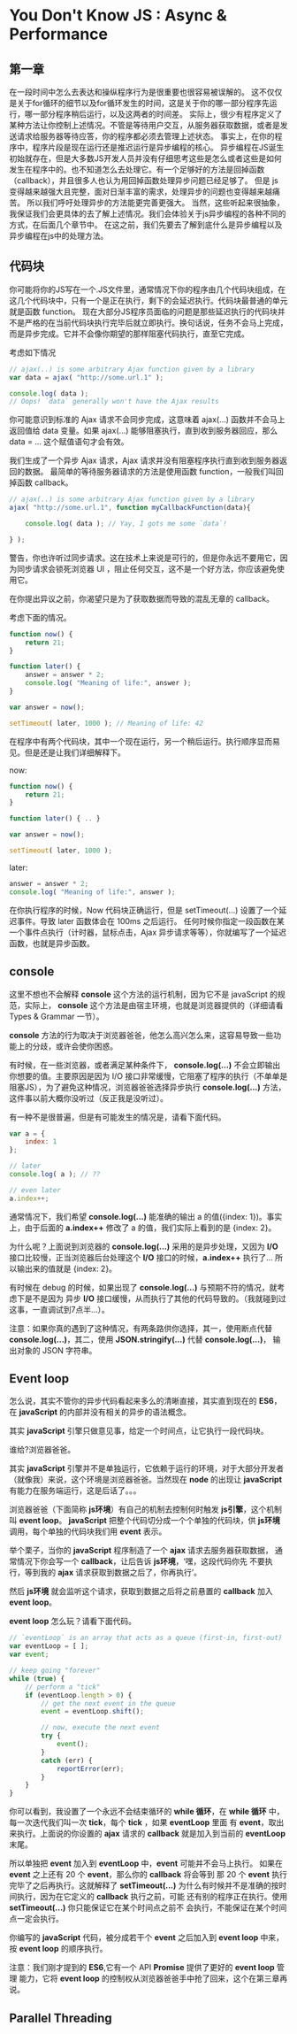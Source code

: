 # You Don't Know JS : Async & Performance
## 第一章
在一段时间中怎么去表达和操纵程序行为是很重要也很容易被误解的。
这不仅仅是关于for循环的细节以及for循环发生的时间，这是关于你的哪一部分程序先运行，哪一部分程序稍后运行，以及这两者的时间差。
实际上，很少有程序定义了某种方法让你控制上述情况。不管是等待用户交互，从服务器获取数据，或者是发送请求给服务器等待应答，你的程序都必须去管理上述状态。
事实上，在你的程序中，程序片段是现在运行还是推迟运行是异步编程的核心。
异步编程在JS诞生初始就存在，但是大多数JS开发人员并没有仔细思考这些是怎么或者这些是如何发生在程序中的。也不知道怎么去处理它。有一个足够好的方法是回掉函数（callback），并且很多人也认为用回掉函数处理异步问题已经足够了。
但是 js 变得越来越强大且完整，面对日渐丰富的需求，处理异步的问题也变得越来越痛苦。
所以我们呼吁处理异步的方法能更完善更强大。
当然，这些听起来很抽象，我保证我们会更具体的去了解上述情况。我们会体验关于js异步编程的各种不同的方式，在后面几个章节中。
在这之前，我们先要去了解到底什么是异步编程以及异步编程在js中的处理方法。
## 代码块
你可能将你的JS写在一个.JS文件里，通常情况下你的程序由几个代码块组成，在这几个代码块中，只有一个是正在执行，剩下的会延迟执行。代码块最普通的单元就是函数 function。
现在大部分JS程序员面临的问题是那些延迟执行的代码块并不是严格的在当前代码块执行完毕后就立即执行。换句话说，任务不会马上完成，而是异步完成。它并不会像你期望的那样阻塞代码执行，直至它完成。

考虑如下情况
``` javaScript
// ajax(..) is some arbitrary Ajax function given by a library
var data = ajax( "http://some.url.1" );

console.log( data );
// Oops! `data` generally won't have the Ajax results
```
你可能意识到标准的 Ajax 请求不会同步完成，这意味着 ajax(...) 函数并不会马上返回值给 data 变量。如果 ajax(...) 能够阻塞执行，直到收到服务器回应，那么 data = ... 这个赋值语句才会有效。

我们生成了一个异步 Ajax 请求，Ajax 请求并没有阻塞程序执行直到收到服务器返回的数据。
最简单的等待服务器请求的方法是使用函数 function，一般我们叫回掉函数 callback。
``` javaScript
// ajax(..) is some arbitrary Ajax function given by a library
ajax( "http://some.url.1", function myCallbackFunction(data){

	console.log( data ); // Yay, I gots me some `data`!

} );
```
警告，你也许听过同步请求。这在技术上来说是可行的，但是你永远不要用它，因为同步请求会锁死浏览器 UI ，阻止任何交互，这不是一个好方法，你应该避免使用它。

在你提出异议之前，你渴望只是为了获取数据而导致的混乱无章的 callback。

考虑下面的情况。
``` javaScript
function now() {
	return 21;
}

function later() {
	answer = answer * 2;
	console.log( "Meaning of life:", answer );
}

var answer = now();

setTimeout( later, 1000 ); // Meaning of life: 42
```
在程序中有两个代码块，其中一个现在运行，另一个稍后运行。执行顺序显而易见。但是还是让我们详细解释下。

now:
``` javaScript
function now() {
	return 21;
}

function later() { .. }

var answer = now();

setTimeout( later, 1000 );
```
later:
``` javaScript
answer = answer * 2;
console.log( "Meaning of life:", answer );
```
在你执行程序的时候，Now 代码块正确运行，但是 setTimeout(...) 设置了一个延迟事件。导致 later 函数体会在 100ms 之后运行。
任何时候你指定一段函数在某一个事件点执行（计时器，鼠标点击，Ajax 异步请求等等），你就编写了一个延迟函数，也就是异步函数。

## console
这里不想也不会解释 **console** 这个方法的运行机制，因为它不是 javaScript 的规范，实际上， **console** 这个方法是由宿主环境，也就是浏览器提供的（详细请看 Types & Grammar 一节）。

**console** 方法的行为取决于浏览器爸爸，他怎么高兴怎么来，这容易导致一些功能上的分歧，或许会使你困惑。

有时候，在一些浏览器，或者满足某种条件下， **console.log(...)** 不会立即输出你想要的值。主要原因是因为 I/O 接口非常缓慢，它阻塞了程序的执行（不单单是阻塞JS），为了避免这种情况，浏览器爸爸选择异步执行 **console.log(...)** 方法，这件事以前大概你没听过（反正我是没听过）。

有一种不是很普遍，但是有可能发生的情况是，请看下面代码。
``` javaScript
var a = {
	index: 1
};

// later
console.log( a ); // ??

// even later
a.index++;
```
通常情况下，我们希望 **console.log(...)** 能准确的输出 a 的值({index: 1})。事实上，由于后面的 **a.index++** 修改了 a 的值，我们实际上看到的是 {index: 2}。

为什么呢？上面说到浏览器的 **console.log(...)** 采用的是异步处理，又因为 **I/O** 接口比较慢，正当浏览器后台处理这个 **I/O** 接口的时候，**a.index++** 执行了... 所以输出来的值就是 {index: 2}。

有时候在 debug 的时候，如果出现了 **console.log(...)** 与预期不符的情况，就考虑下是不是因为 异步 **I/O** 接口缓慢，从而执行了其他的代码导致的。（我就碰到过这事，一直调试到7点半...）。

注意：如果你真的遇到了这种情况，有两条路供你选择，其一，使用断点代替 **console.log(...)**，其二，使用 **JSON.stringify(...)** 代替 **console.log(...)**， 输出对象的 JSON 字符串。

## Event loop
怎么说，其实不管你的异步代码看起来多么的清晰直接，其实直到现在的 **ES6**，在 **javaScript** 的内部并没有相关的异步的语法概念。

其实 **javaScript** 引擎只做意见事，给定一个时间点，让它执行一段代码块。

谁给?浏览器爸爸。

其实 **javaScript** 引擎并不是单独运行，它依赖于运行的环境，对于大部分开发者（就像我）来说，这个环境是浏览器爸爸。当然现在 **node** 的出现让 **javaScript** 有能力在服务端运行，这是后话了。。。

浏览器爸爸（下面简称 **js环境**）有自己的机制去控制何时触发 **js引擎**，这个机制叫 **event loop**。 **javaScript** 把整个代码切分成一个个单独的代码块，供 **js环境** 调用，每个单独的代码块我们用 **event** 表示。

举个栗子，当你的 **javaScript** 程序制造了一个 **ajax** 请求去服务器获取数据，
通常情况下你会写一个 **callback**，让后告诉 **js环境**，‘嘿，这段代码你先
不要执行，等到我的 **ajax** 请求获取到数据之后了，你再执行’。

然后 **js环境** 就会监听这个请求，获取到数据之后将之前悬置的 **callback** 
加入 **event loop**。

**event loop** 怎么玩？请看下面代码。
``` javaScript
// `eventLoop` is an array that acts as a queue (first-in, first-out)
var eventLoop = [ ];
var event;

// keep going "forever"
while (true) {
	// perform a "tick"
	if (eventLoop.length > 0) {
		// get the next event in the queue
		event = eventLoop.shift();

		// now, execute the next event
		try {
			event();
		}
		catch (err) {
			reportError(err);
		}
	}
}
```
你可以看到，我设置了一个永远不会结束循环的 **while 循环**，在 **while 循环**
 中，每一次迭代我们叫一次 **tick**，每个 **tick** ，如果 **eventLoop** 里面
 有 **event**，取出来执行。上面说的你设置的 **ajax** 请求的 **callback** 
 就是加入到当前的 **eventLoop** 末尾。

 所以单独把 **event** 加入到 **eventLoop** 中，**event** 可能并不会马上执行。
 如果在 **event** 之上还有 20 个 **event**，那么你的 **callback** 将会等到
 那 20 个  **event** 执行完毕了之后再执行。这就解释了 **setTimeout(...)** 
 为什么有时候并不是准确的按时间执行，因为在它定义的 **callback** 执行之前，可能
 还有别的程序正在执行。使用 **setTimeout(...)** 你只能保证它在某个时间点之前不
 会执行，不能保证在某个时间点一定会执行。

 你编写的 **javaScript** 代码，被分成若干个 **event** 之后加入到 **event loop**
 中来，按  **event loop** 的顺序执行。

 注意：我们刚才提到的 **ES6**,它有一个 API **Promise** 提供了更好的 **event loop** 管理
 能力，它将 **event loop** 的控制权从浏览器爸爸手中抢了回来，这个在第三章再说。

 ## Parallel Threading

 

